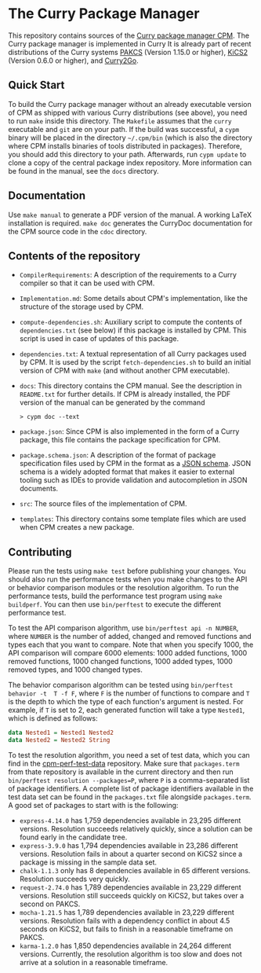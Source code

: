 # The Curry Package Manager

This repository contains sources of the
[Curry package manager CPM](http://www.curry-lang.org/tools/cpm).
The Curry package manager is implemented in Curry
It is already part of recent distributions of the Curry systems
[PAKCS](https://www.curry-lang.org/pakcs/) (Version 1.15.0 or higher),
[KiCS2](https://www.curry-lang.org/kics2/) (Version 0.6.0 or higher),
and
[Curry2Go](https://www.curry-lang.org/curry2go/).

## Quick Start

To build the Curry package manager without an already executable
version of CPM as shipped with various Curry distributions (see above),
you need to run `make` inside this 
directory. The `Makefile` assumes that the `curry` executable and `git` are on
your path. If the build was successful, a `cypm` binary will be placed in the 
directory `~/.cpm/bin` (which is also the directory where CPM installs
binaries of tools distributed in packages). Therefore, you should
add this directory to your path. Afterwards, run 
`cypm update` to clone a copy of the central package index repository. More 
information can be found in the manual, see the `docs` directory.

## Documentation

Use `make manual` to generate a PDF version of the manual. A working LaTeX 
installation is required. `make doc` generates the CurryDoc documentation for
the CPM source code in the `cdoc` directory.

## Contents of the repository

- `CompilerRequirements`: A description of the requirements to a
  Curry compiler so that it can be used with CPM.

- `Implementation.md`: Some details about CPM's implementation, like
  the structure of the storage used by CPM.

- `compute-dependencies.sh`: Auxiliary script to compute the contents of
  `dependencies.txt` (see below) if this package is installed by CPM.
  This script is used in case of updates of this package.

- `dependencies.txt`: A textual representation of all Curry packages used
  by CPM. It is used by the script `fetch-dependencies.sh` to build
  an initial version of CPM with `make` (and without another CPM executable).

- `docs`: This directory contains the CPM manual. See the description
  in `README.txt` for further details. If CPM is already installed,
  the PDF version of the manual can be generated by the command

      > cypm doc --text

- `package.json`:
  Since CPM is also implemented in the form of a Curry package,
  this file contains the package specification for CPM.

- `package.schema.json`:
  A description of the format of package specification files used by CPM
  in the format as a [JSON schema](https://json-schema.org/).
  JSON schema is a widely adopted format that makes it easier
  to external tooling such as IDEs to provide validation and
  autocompletion in JSON documents.

- `src`: The source files of the implementation of CPM.

- `templates`: This directory contains some template files which are
  used when CPM creates a new package.


## Contributing

Please run the tests using `make test` before publishing your changes. You 
should also run the performance tests when you make changes to the API or
behavior comparison modules or the resolution algorithm. To run the performance
tests, build the performance test program using `make buildperf`. You can then
use `bin/perftest` to execute the different performance test. 

To test the API comparison algorithm, use `bin/perftest api -n NUMBER`, where 
`NUMBER` is the number of added, changed and removed functions and types each 
that you want to compare. Note that when you specify 1000, the API comparison
will compare 6000 elements: 1000 added functions, 1000 removed functions, 1000
changed functions, 1000 added types, 1000 removed types, and 1000 changed types.

The behavior comparison algorithm can be tested using `bin/perftest behavior -t 
T -f F`, where `F` is the number of functions to compare and `T` is the depth to
which the type of each function's argument is nested. For example, if `T` is set 
to 2, each generated function will take a type `Nested1`, which is defined as 
follows:

```haskell
data Nested1 = Nested1 Nested2
data Nested2 = Nested2 String
```

To test the resolution algorithm, you need a set of test data, which you can
find in the [cpm-perf-test-data](1) repository. Make sure that `packages.term`
from thate repository is available in the current directory and then run 
`bin/perftest resolution --packages=P`, where `P` is a comma-separated list of
package identifiers. A complete list of package identifiers available in the
test data set can be found in the `packages.txt` file alongside `packages.term`.
A good set of packages to start with is the following:

- `express-4.14.0` has 1,759 dependencies available in 23,295 different versions.
  Resolution succeeds relatively quickly, since a solution can be found early in
  the candidate tree.
- `express-3.9.0` has 1,794 dependencies available in 23,286 different versions.
  Resolution fails in about a quarter second on KiCS2 since a package is missing
  in the sample data set.
- `chalk-1.1.3` only has 8 dependencies available in 65 different versions. 
  Resolution succeeds very quickly.
- `request-2.74.0` has 1,789 dependencies available in 23,229 different 
  versions. Resolution still succeeds quickly on KiCS2, but takes over a second
  on PAKCS.
- `mocha-1.21.5` has 1,789 dependencies available in 23,229 different versions.
  Resolution fails with a dependency conflict in about 4.5 seconds on KiCS2, but
  fails to finish in a reasonable timeframe on PAKCS.
- `karma-1.2.0` has 1,850 dependencies available in 24,264 different versions.
  Currently, the resolution algorithm is too slow and does not arrive at a 
  solution in a reasonable timeframe.
